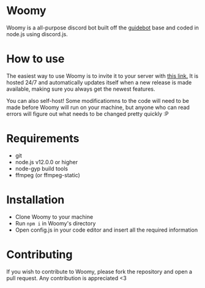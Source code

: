 # Woomy
Woomy is a all-purpose discord bot built off the [guidebot](https://github.com/AnIdiotsGuide/guidebot) base and coded in node.js using discord.js.

# How to use
The easiest way to use Woomy is to invite it to your server with [this link.](https://discordapp.com/oauth2/authorize?client_id=435961704145485835&permissions=2134240503&scope=bot) It is hosted 24/7 and automatically updates itself when a new release is made available, making sure you always get the newest features.

You can also self-host! Some modificatiomns to the code will need to be made before Woomy will run on your machine, but anyone who can read errors will figure out what needs to be changed pretty quickly :P

# Requirements
- git
- node.js v12.0.0 or higher
- node-gyp build tools
- ffmpeg (or ffmpeg-static)

# Installation
- Clone Woomy to your machine
- Run `npm i` in Woomy's directory
- Open config.js in your code editor and insert all the required information

# Contributing
If you wish to contribute to Woomy, please fork the repository and open a pull request. Any contribution is appreciated <3
